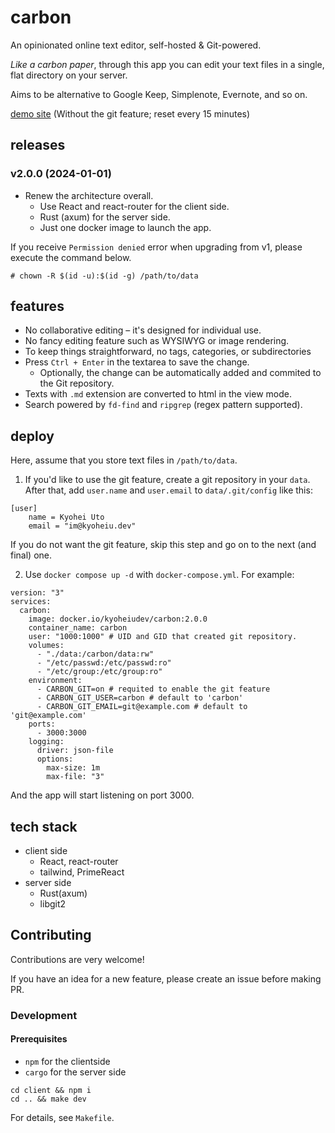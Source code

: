 # carbon

An opinionated online text editor, self-hosted & Git-powered.

_Like a carbon paper_, through this app you can edit your text files in a single, flat directory on your server.

Aims to be alternative to Google Keep, Simplenote, Evernote, and so on.

[demo site](https://carbon-demo.kyoheiu.dev/)
(Without the git feature; reset every 15 minutes)

## releases

### v2.0.0 (2024-01-01)

- Renew the architecture overall.
  - Use React and react-router for the client side.
  - Rust (axum) for the server side.
  - Just one docker image to launch the app.

If you receive `Permission denied` error when upgrading from v1, please execute the command below.

```
# chown -R $(id -u):$(id -g) /path/to/data
```

## features

- No collaborative editing – it's designed for individual use.
- No fancy editing feature such as WYSIWYG or image rendering.
- To keep things straightforward, no tags, categories, or subdirectories
- Press `Ctrl + Enter` in the textarea to save the change.
  - Optionally, the change can be automatically added and commited to the Git repository.
- Texts with `.md` extension are converted to html in the view mode.
- Search powered by `fd-find` and `ripgrep` (regex pattern supported).

## deploy

Here, assume that you store text files in `/path/to/data`.

1. If you'd like to use the git feature, create a git repository in your `data`.
   After that, add `user.name` and `user.email` to `data/.git/config` like this:

```
[user]
    name = Kyohei Uto
    email = "im@kyoheiu.dev"
```

If you do not want the git feature, skip this step and go on to the next (and final) one.

2. Use `docker compose up -d` with `docker-compose.yml`. For example:

```
version: "3"
services:
  carbon:
    image: docker.io/kyoheiudev/carbon:2.0.0
    container_name: carbon
    user: "1000:1000" # UID and GID that created git repository.
    volumes:
      - "./data:/carbon/data:rw"
      - "/etc/passwd:/etc/passwd:ro"
      - "/etc/group:/etc/group:ro"
    environment:
      - CARBON_GIT=on # requited to enable the git feature
      - CARBON_GIT_USER=carbon # default to 'carbon'
      - CARBON_GIT_EMAIL=git@example.com # default to 'git@example.com'
    ports:
      - 3000:3000
    logging:
      driver: json-file
      options:
        max-size: 1m
        max-file: "3"
```

And the app will start listening on port 3000.

## tech stack

- client side
  - React, react-router
  - tailwind, PrimeReact
- server side
  - Rust(axum)
  - libgit2

## Contributing

Contributions are very welcome!

If you have an idea for a new feature, please create an issue before making PR.

### Development

#### Prerequisites

- `npm` for the clientside
- `cargo` for the server side

```
cd client && npm i
cd .. && make dev
```

For details, see `Makefile`.
